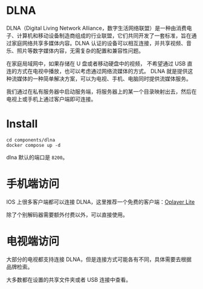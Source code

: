 # DLNA
DLNA（Digital Living Network Alliance，数字生活网络联盟）是一种由消费电子、计算机和移动设备制造商组成的行业联盟，它们共同开发了一套标准，旨在通过家庭网络共享多媒体内容。DLNA 认证的设备可以相互连接，并共享视频、音乐、照片等数字媒体内容，无需复杂的配置和兼容性问题。

在家庭局域网中，如果存储在 U 盘或者移动硬盘中的视频， 不希望通过 USB 直连的方式在电视中播放，也可以考虑通过网络流媒体的方式。 DLNA 就是提供这种流媒体的一种简单解决方案，可以为电视、手机、电脑同时提供流媒体服务。

我们通过在私有服务器中启动服务端，将服务器上的某一个目录映射出去，然后在电视上或手机上通过客户端即可连接。

# Install
```
cd components/dlna
docker compose up -d
```

dlna 默认的端口是 `8200`。

# 手机端访问

IOS 上很多客户端都可以连接 DLNA，这里推荐一个免费的客户端：[Oplayer Lite](https://apps.apple.com/cn/app/%E6%92%AD%E6%94%BE%E5%99%A8oplayer-lite-%E8%A7%86%E9%A2%91%E6%92%AD%E6%94%BE%E5%99%A8/id385907472)

除了个别解码器需要额外付费以外，可以直接使用。

# 电视端访问

大部分的电视都支持连接 DLNA，但是连接方式可能各有不同，具体需要去根据品牌检索。

大多数都在设置的共享文件夹或者 USB 连接中查看。